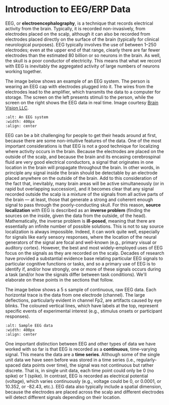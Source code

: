 # Introduction to EEG/ERP Data

EEG, or **electroencephalography**, is a technique that records electrical activity from the brain. Typically, it is recorded non-invasively, from electrodes placed on the scalp, although it can also be recorded from electrodes placed directly on the surface of the brain (typically for clinical neurological purposes). EEG typically involves the use of between 1–250 electrodes; even at the upper end of that range, clearly there are far fewer electrodes than the estimated 80 billion or so neurons in the brain. As well, the skull is a poor conductor of electricity. This means that what we record with EEG is inevitably the aggregated activity of large numbers of neurons working together.

The image below shows an example of an EEG system. The person is wearing an EEG cap with electrodes plugged into it. The wires from the electrodes lead to the amplifier, which transmits the data to a computer for storage. The screen on the left presents stimuli to the person, while the screen on the right shows the EEG data in real time. Image courtesy [Brain Vision LLC](https://brainvision.com/).


```{image} images/EEG_system.jpg
:alt: An EEG system
:width: 400px
:align: center
```

EEG can be a bit challenging for people to get their heads around at first, because there are some non-intuitive features of the data. One of the most important considerations is that EEG is not a good technique for localizing where activity occurs in the brain. Because the electrodes are placed on the outside of the scalp, and because the brain and its encasing cerebrospinal fluid are very good electrical conductors, a signal that originates in one location in the brain will propagate throughout the brain. In other words, in principle any signal inside the brain should be detectable by an electrode placed anywhere on the outside of the brain. Add to this consideration of the fact that, inevitably, many brain areas will be active simultaneously (or in rapid but overlapping succession), and it becomes clear that any signal recorded outside the scalp is a mixture of the signals from all active parts of the brain — at least, those that generate a strong and coherent enough signal to pass through the poorly-conducting skull. For this reason, **source localization** with EEG is described as an **inverse problem** (finding the sources on the inside, given the data from the outside, of the head). Mathematically, the inverse problem is **ill-posed**, meaning that there are essentially an infinite number of possible solutions. This is not to say source localization is always impossible. Indeed, it can work quite well, especially for signals like early sensory responses, where the location of the neural generators of the signal are focal and well-known (e.g., primary visual or auditory cortex). However, the best and most widely-employed uses of EEG focus on the signals as they are recorded on the scalp. Decades of research have provided a substantial evidence base relating particular EEG signals to particular cognitive functions or tasks, and so a primary use of EEG is to identify if, and/or how strongly, one or more of these signals occurs during a task (and/or how the signals differ between task conditions). We'll elaborate on these points in the sections that follow.

The image below shows a 5 s sample of continuous, raw EEG data. Each horizontal trace is the data from one electrode (channel). The large deflections, particularly evident in channel Fp2, are artifacts caused by eye blinks. The coloured vertical lines, which have labels at the top, represent specific events of experimental interest (e.g., stimulus onsets or participant responses).


```{image} images/eeg_raw_continuous.jpg
:alt: Sample EEG data
:width: 400px
:align: center
```

One important distinction between EEG and other types of data we have worked with so far is that EEG is recorded as a **continuous**, time-varying signal. This means the data are a **time series**. Although some of the single unit data we have seen before was stored in a time series (i.e., regularly-spaced data points over time), the signal was not continuous but rather discrete. That is, in single unit data, each time point could only be 0 (no spike) or 1 (spike). In contrast, EEG is recorded as electrical potential (voltage), which varies continuously (e.g., voltage could be 0, or 0.0001, or 10.352, or -82.43, etc.). EEG data also typically include a spatial dimension, because the electrodes are placed across the scalp and different electrodes will detect different signals depending on their location.
